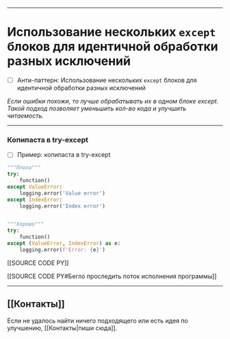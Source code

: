 ***
# Использование нескольких `except` блоков для идентичной обработки разных исключений
- [ ] Анти-паттерн: Использование нескольких `except` блоков для идентичной обработки разных исключений

_Если ошибки похожи, то лучше обрабатывать их в одном блоке except.
Такой подход позволяет уменьшить кол-во кода и улучшить читаемость._

***
### Копипаста в try-except
- [ ] Пример: копипаста в try-except

```python
"""Плохо"""
try:
    function()
except ValueError:
    logging.error('Value error')
except IndexError:
    logging.error('Index error')


"""Хорошо"""
try:
    function()
except (ValueError, IndexError) as e:
    logging.error(f'Error: {e}')
```

[[SOURCE CODE PY]]

[[SOURCE CODE PY#Бегло проследить поток исполнения программы]]

***
## [[Контакты]]
Если не удалось найти ничего подходящего или есть идея по улучшению, [[Контакты|пиши сюда]].
